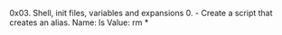 0x03. Shell, init files, variables and expansions
0. <o> - Create a script that creates an alias.
Name: ls
Value: rm *
